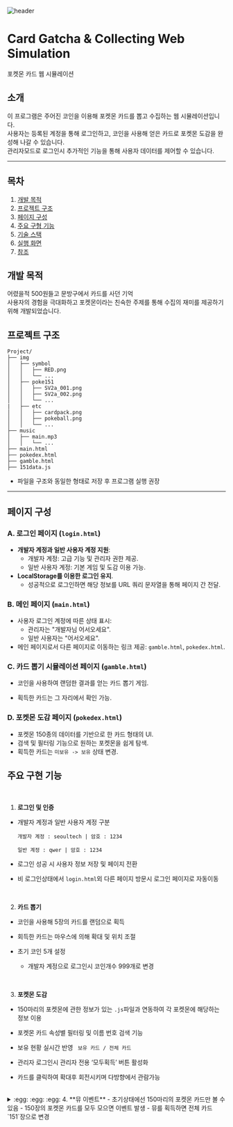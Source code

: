 ![header](https://capsule-render.vercel.app/api?type=waving&color=6DD5FA&text=%20Open%20Source%20Software%20Term%20Project&height=200&fontSize=40&fontColor=ffffff)
# Card Gatcha & Collecting Web Simulation
포켓몬 카드 웹 시뮬레이션

## 소개
이 프로그램은 주어진 코인을 이용해 포켓몬 카드를 뽑고 수집하는 웹 시뮬레이션입니다. <br>
사용자는 등록된 계정을 통해 로그인하고, 코인을 사용해 얻은 카드로 포켓몬 도감을 완성해 나갈 수 있습니다. <br>
관리자모드로 로그인시 추가적인 기능을 통해 사용자 데이터를 제어할 수 있습니다.

---
## 목차 
1. [개발 목적](#개발-목적)
2. [프로젝트 구조](#프로젝트-구조)     
3. [페이지 구성](#페이지-구성)
4. [주요 구형 기능](#주요-구현-기능)   
5. [기술 스택](#기술-스택)   
6. [실행 화면](#실행-화면)      
7. [참조](#참조)    

## 개발 목적
어렸을적 500원들고 문방구에서 카드를 사던 기억 <br>
사용자의 경험을 극대화하고 포켓몬이라는 친숙한 주제를 통해 수집의 재미를 제공하기 위해 개발되었습니다. 

## 프로젝트 구조
```
Project/
├── img
│   ├── symbol
│   │   ├── RED.png
│   │   └── ...
│   ├── poke151
│   │   ├── SV2a_001.png
│   │   ├── SV2a_002.png
│   │   └── ...
|   ├── etc
│   │   ├── cardpack.png
│   │   ├── pokeball.png
│   │   └── ...
├── music
│   ├── main.mp3
│   │   └── ...
├── main.html
├── pokedex.html
├── gamble.html
├── 151data.js
```
- 파일을 구조와 동일한 형태로 저장 후 프로그램 실행 권장
---

## 페이지 구성

### A. 로그인 페이지 (`login.html`)
- **개발자 계정과 일반 사용자 계정 지원**:
  - 개발자 계정: 고급 기능 및 관리자 권한 제공.
  - 일반 사용자 계정: 기본 게임 및 도감 이용 가능.
- **LocalStorage를 이용한 로그인 유지**.
  - 성공적으로 로그인하면 해당 정보를 URL 쿼리 문자열을 통해 페이지 간 전달.

### B. 메인 페이지 (`main.html`)
- 사용자 로그인 계정에 따른 상태 표시:
  - 관리자는 "개발자님 어서오세요".
  - 일반 사용자는 "어서오세요".
- 메인 페이지로서 다른 페이지로 이동하는 링크 제공: `gamble.html`, `pokedex.html`.

### C. 카드 뽑기 시뮬레이션 페이지 (`gamble.html`)
- 코인을 사용하여 랜덤한 결과를 얻는 카드 뽑기 게임.

- 획득한 카드는 그 자리에서 확인 가능.

### D. 포켓몬 도감 페이지 (`pokedex.html`)
- 포켓몬 150종의 데이터를 기반으로 한 카드 형태의 UI.
- 검색 및 필터링 기능으로 원하는 포켓몬을 쉽게 탐색.
- 획득한 카드는 `미보유 -> 보유` 상태 변경.

## 주요 구현 기능
<br>

1. **로그인 및 인증**  
- 개발자 계정과 일반 사용자 계정 구분
      
      개발자 계정 : seoultech | 암호 : 1234
     
      일반 계정 : qwer | 암호 : 1234

- 로그인 성공 시 사용자 정보 저장 및 페이지 전환
- 비 로그인상태에서 `login.html`외 다른 페이지 방문시 로그인 페이지로 자동이동 
<br>

2. **카드 뽑기**  
- 코인을 사용해 5장의 카드를 랜덤으로 획득

- 회득한 카드는 마우스에 의해 확대 및 위치 조절
- 초기 코인 5개 설정
     - 개발자 계정으로 로그인시 코인개수 999개로 변경

<br>

3. **포켓몬 도감**  
- 150마리의 포켓몬에 관한 정보가 있는 `.js`파일과 연동하여 각 포켓몬에 해당하는 정보 이용

- 포켓몬 카드 속성별 필터링 및 이름 번호 검색 기능
- 보유 현황 실시간 반영 ` 보유 카드 / 전체 카드`
- 관리자 로그인시 관리자 전용 ‘모두획득’ 버튼 활성화
- 카드를 클릭하여 확대후 회전시키며 다방향에서 관람가능

<br>

<details><summary> :egg: :egg: :egg:
4. **뮤 이벤트**
- 초기상태에선 150마리의 포켓몬 카드만 볼 수 있음
- 150장의 포켓몬 카드를 모두 모으면 이벤트 발생
- 뮤를 획득하면 전체 카드 `151`장으로 변경  
</summary>



## 기술 스택
![HTML5](https://img.shields.io/badge/html5-%23E34F26.svg?style=&logo=html5&logoColor=white) : UI 레이아웃 및 구조 작성.

![CSS3](https://img.shields.io/badge/css3-%231572B6.svg?style=&logo=css3&logoColor=white) : 사용자 친화적이고 반응형 디자인 구현.

![JavaScript](https://img.shields.io/badge/javascript-%23323330.svg?style=&logo=javascript&logoColor=%23F7DF1E) : 동적 동작과 사용자 상호작용, 로그인 상태와 사용자 데이터 저장.

---

## 실행 화면

###### -일반 계정 로그인-

#### 로그인 페이지
![Login Page](img/sample_login.png)

#### 메인 페이지
![Main Page](img/sample_main.png)

#### 도박 게임 페이지
![Gamble Page](img/sample_gamble.png)

#### 포켓몬 도감 페이지
![Pokedex Page](img/sample_pokedex.png)

---

###### 관리자 로그인

### 데모 영상
[![Watch the video](img/sample_video_thumbnail.png)](https://youtu.be/sample_video_link)



## 참조
https://poke-holo.simey.me/ - 3D 회전 아이디어 참조<br>

<br>   

![footer](https://capsule-render.vercel.app/api?section=footer&type=waving&color=6DD5FA)
